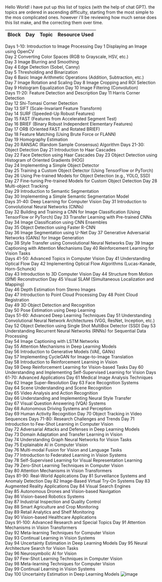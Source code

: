 Hello World!
i have put up this list of topics (with the help of chat GPT).
the topics are ordered in ascending difficulty, starting from the most simple to the mos complicated ones.
however i'll be reviewing how much sense does this list make, and the correcting them over time.

|Block|	Day	|Topic|	Resource Used|
|-----|-----|-----|--------------|
Days 1-10: Introduction to Image Processing	Day 1	 Displaying an Image using OpenCV	
	Day 2	 Converting Color Spaces (RGB to Grayscale, HSV, etc.)	
	Day 3	 Image Blurring and Smoothing	
	Day 4	 Edge Detection (Sobel, Canny)	
	Day 5	 Thresholding and Binarization	
	Day 6	 Basic Image Arithmetic Operations (Addition, Subtraction, etc.)	
	Day 7	 Image Rotation and Scaling	
	Day 8	 Image Cropping and ROI Selection	
	Day 9	 Histogram Equalization	
	Day 10	 Image Filtering (Convolution)	
Days 11-20: Feature Detection and Description	Day 11	 Harris Corner Detection	
	Day 12	 Shi-Tomasi Corner Detection	
	Day 13	 SIFT (Scale-Invariant Feature Transform)	
	Day 14	 SURF (Speeded-Up Robust Features)	
	Day 15	 FAST (Features from Accelerated Segment Test)	
	Day 16	 BRIEF (Binary Robust Independent Elementary Features)	
	Day 17	 ORB (Oriented FAST and Rotated BRIEF)	
	Day 18	 Feature Matching (Using Brute Force or FLANN)	
	Day 19	 Homography Estimation	
	Day 20	 RANSAC (Random Sample Consensus) Algorithm	
Days 21-30: Object Detection	Day 21	 Introduction to Haar Cascades	
	Day 22	 Face Detection using Haar Cascades	
	Day 23	 Object Detection using Histogram of Oriented Gradients (HOG)	
	Day 24	 Implementing a Simple Object Detector	
	Day 25	 Training a Custom Object Detector (Using TensorFlow or PyTorch)	
	Day 26	 Using Pre-trained Models for Object Detection (e.g., YOLO, SSD)	
	Day 27	 Fine-tuning Pre-trained Models for Custom Object Detection	
	Day 28	 Multi-object Tracking	
	Day 29	 Introduction to Semantic Segmentation	
	Day 30	 Implementing a Simple Semantic Segmentation Model	
Days 31-40: Deep Learning for Computer Vision	Day 31	 Introduction to Convolutional Neural Networks (CNNs)	
	Day 32	 Building and Training a CNN for Image Classification (Using TensorFlow or PyTorch)	
	Day 33	 Transfer Learning with Pre-trained CNNs	
	Day 34	 Image Classification using CNN Ensembles	
	Day 35	 Object Detection using Faster R-CNN	
	Day 36	 Image Segmentation using U-Net	
	Day 37	 Generative Adversarial Networks (GANs) for Image Generation	
	Day 38	 Style Transfer using Convolutional Neural Networks	
	Day 39	 Image Captioning with Attention Mechanisms	
	Day 40	 Reinforcement Learning for Vision Tasks	
Days 41-50: Advanced Topics in Computer Vision	Day 41	 Understanding Optical Flow	
	Day 42	 Implementing Optical Flow Algorithms (Lucas-Kanade, Horn-Schunck)	
	Day 43	 Introduction to 3D Computer Vision	
	Day 44	 Structure from Motion (SfM) Reconstruction	
	Day 45	 Visual SLAM (Simultaneous Localization and Mapping)	
	Day 46	 Depth Estimation from Stereo Images	
	Day 47	 Introduction to Point Cloud Processing	
	Day 48	 Point Cloud Registration	
	Day 49	 3D Object Detection and Recognition	
	Day 50	 Pose Estimation using Deep Learning	
Days 51-60: Advanced Deep Learning Techniques	Day 51	 Understanding Convolutional Neural Network Architectures (VGG, ResNet, Inception, etc.)	
	Day 52	 Object Detection using Single Shot MultiBox Detector (SSD)	
	Day 53	 Understanding Recurrent Neural Networks (RNNs) for Sequential Data Processing	
	Day 54	 Image Captioning with LSTM Networks	
	Day 55	 Attention Mechanisms in Deep Learning Models	
	Day 56	 Introduction to Generative Models (VAE, GANs)	
	Day 57	 Implementing CycleGAN for Image-to-Image Translation	
	Day 58	 Introduction to Reinforcement Learning in Vision	
	Day 59	 Deep Reinforcement Learning for Vision-based Tasks	
	Day 60	 Understanding and Implementing Self-Supervised Learning for Vision	
Days 61-70: Advanced Applications	Day 61	 Medical Image Analysis Techniques	
	Day 62	 Image Super-Resolution	
	Day 63	 Face Recognition Systems	
	Day 64	 Scene Understanding and Scene Recognition	
	Day 65	 Video Analysis and Action Recognition	
	Day 66	 Understanding and Implementing Neural Style Transfer	
	Day 67	 Visual Question Answering (VQA) Systems	
	Day 68	 Autonomous Driving Systems and Perception	
	Day 69	 Human Activity Recognition	
	Day 70	 Object Tracking in Video Sequences	
Days 71-80: Research Challenges and Trends	Day 71	 Introduction to Few-Shot Learning in Computer Vision	
	Day 72	 Adversarial Attacks and Defenses in Deep Learning Models	
	Day 73	 Domain Adaptation and Transfer Learning in Vision	
	Day 74	 Understanding Graph Neural Networks for Vision Tasks	
	Day 75	 Explainable AI in Computer Vision	
	Day 76	 Multi-modal Fusion for Vision and Language Tasks	
	Day 77	 Introduction to Federated Learning in Vision Systems	
	Day 78	 Self-Supervised Learning for Visual Representation Learning	
	Day 79	 Zero-Shot Learning Techniques in Computer Vision	
	Day 80	 Attention Mechanisms in Vision Transformers	
Days 81-90: Real-World Applications	Day 81	 Surveillance Systems and Anomaly Detection	
	Day 82	 Image-Based Virtual Try-On Systems	
	Day 83	 Augmented Reality Applications	
	Day 84	 Visual Search Engines	
	Day 85	 Autonomous Drones and Vision-based Navigation	
	Day 86	 Vision-based Robotics Systems	
	Day 87	 Industrial Inspection and Quality Control	
	Day 88	 Smart Agriculture and Crop Monitoring	
	Day 89	 Retail Analytics and Shelf Monitoring	
	Day 90	 Vision-based Healthcare Applications	
Days 91-100: Advanced Research and Special Topics	 Day 91	 Attention Mechanisms in Vision Transformers	
	Day 92	 Meta-learning Techniques for Computer Vision	
	Day 93	 Continual Learning in Vision Systems	
	Day 94	 Uncertainty Estimation in Deep Learning Models	
	Day 95	 Neural Architecture Search for Vision Tasks	
	Day 96	 Neurosymbolic AI for Vision	
	Day 97	 Few-Shot Learning Techniques in Computer Vision	
	Day 98	 Meta-learning Techniques for Computer Vision	
	Day 99	 Continual Learning in Vision Systems	
	Day 100	 Uncertainty Estimation in Deep Learning Models	
![image](https://github.com/alejandroCarive/101-Days-of-Computer-vision/assets/77336466/06a4b57e-2769-42f8-8db1-16edf88b9612)
